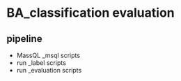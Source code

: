 # BA_classification evaluation


## pipeline
- MassQL _msql scripts
- run _label scripts
- run _evaluation scripts
